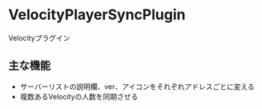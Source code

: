 # VelocityPlayerSyncPlugin
Velocityプラグイン

## 主な機能
- サーバーリストの説明欄、ver、アイコンをそれぞれアドレスごとに変える
- 複数あるVelocityの人数を同期させる
